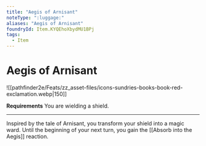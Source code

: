 ```yaml
---
title: "Aegis of Arnisant"
noteType: ":luggage:"
aliases: "Aegis of Arnisant"
foundryId: Item.KYQEhoXbydMU1BPj
tags:
  - Item
---
```


# Aegis of Arnisant
![[pathfinder2e/Feats/zz_asset-files/icons-sundries-books-book-red-exclamation.webp|150]]

**Requirements** You are wielding a shield.

* * *

Inspired by the tale of Arnisant, you transform your shield into a magic ward. Until the beginning of your next turn, you gain the [[Absorb into the Aegis]] reaction.
